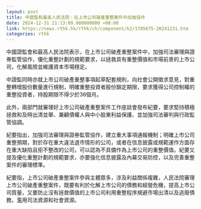 ```yaml
---
layout: post
title: 中證監和最高人民法院：在上市公司破產重整案件中加強協作
date: 2024-12-31 21:13:09.000000000 +08:00
link: https://news.rthk.hk/rthk/ch/component/k2/1785675-20241231.htm
categories: rthk
---
```


中國證監會和最高人民法院表示，在上市公司破產重整案件中，加強司法審理與證券監管協作，優化重整計劃的規範要求，以拯救具有重整價值和市場前景的上市公司，化解風險並維護資本市場穩定。

中證監同時亦就上市公司破產重整事項起草配套規則，向社會公開徵求意見，對重整轉增股份數量進行規制，明確重整投資者股份鎖定期限，要求獲得公司控制權的重整投資者，持股期限不得少於36個月。

此外，兩部門就審理好上市公司破產重整案件工作座談會發布紀要，要求堅持積極拯救和及時出清並舉、兼顧債權人與中小股東利益保護、並加強司法審判與行政監管協調。

紀要指出，加強司法審理與證券監管協作，建立重大事項通報機制；明確上市公司重整預期，對於存在重大違法退市情形的公司，或者在信息披露或規範運作方面存在重大缺陷且拒不整改的公司，可以認為不具備作為上市公司的重整價值。紀要又提及優化重整計劃的規範要求，亦要強化信息披露及內幕交易防控，以及完善重整案件的審理標準。

紀要指，上市公司破產重整案件參與主體眾多，涉及利益關係複雜，人民法院審理上市公司破產重整案件，既要有利於化解上市公司的債務和經營危機，提高上市公司質量，又要防止沒有拯救價值的上市公司利用重整程序規避市場出清以及逃廢債務，濫用司法資源和社會資源。
